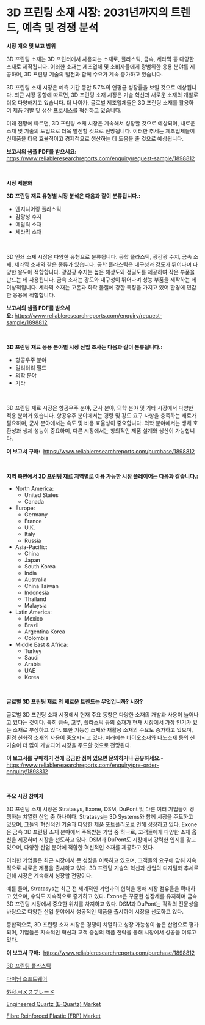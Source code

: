 <p><h1>3D 프린팅 소재 시장: 2031년까지의 트렌드, 예측 및 경쟁 분석</h1></p><p><strong>시장 개요 및 보고 범위</strong></p>
<p><p>3D 프린팅 소재는 3D 프린터에서 사용되는 소재로, 플라스틱, 금속, 세라믹 등 다양한 소재로 제작됩니다. 이러한 소재는 제조업체 및 소비자들에게 광범위한 응용 분야를 제공하며, 3D 프린팅 기술의 발전과 함께 수요가 계속 증가하고 있습니다.</p><p>3D 프린팅 소재 시장은 예측 기간 동안 5.7%의 연평균 성장률을 보일 것으로 예상됩니다. 최근 시장 동향에 따르면, 3D 프린팅 소재 시장은 기술 혁신과 새로운 소재의 개발로 더욱 다양해지고 있습니다. 더 나아가, 글로벌 제조업체들은 3D 프린팅 소재를 활용하여 제품 개발 및 생산 프로세스를 혁신하고 있습니다.</p><p>미래 전망에 따르면, 3D 프린팅 소재 시장은 계속해서 성장할 것으로 예상되며, 새로운 소재 및 기술의 도입으로 더욱 발전할 것으로 전망됩니다. 이러한 추세는 제조업체들이 신제품을 더욱 효율적이고 경제적으로 생산하는 데 도움을 줄 것으로 예상됩니다.</p></p>
<p><strong>보고서의 샘플 PDF를 받으세요:</strong> <a href="https://www.reliableresearchreports.com/enquiry/request-sample/1898812">https://www.reliableresearchreports.com/enquiry/request-sample/1898812</a></p>
<p>&nbsp;</p>
<p><strong>시장 세분화</strong></p>
<p><strong>3D 프린팅 재료 유형별 시장 분석은 다음과 같이 분류됩니다.:</strong></p>
<p><ul><li>엔지니어링 플라스틱</li><li>감광성 수지</li><li>메탈릭 소재</li><li>세라믹 소재</li></ul></p>
<p>&nbsp;</p>
<p><p>3D 인쇄 소재 시장은 다양한 유형으로 분류됩니다. 공학 플라스틱, 광감광 수지, 금속 소재, 세라믹 소재와 같은 종류가 있습니다. 공학 플라스틱은 내구성과 강도가 뛰어나며 다양한 용도에 적합합니다. 광감광 수지는 높은 해상도와 정밀도를 제공하여 작은 부품을 만드는 데 사용됩니다. 금속 소재는 강도와 내구성이 뛰어나며 성능 부품을 제작하는 데 이상적입니다. 세라믹 소재는 고온과 화학 물질에 강한 특징을 가지고 있어 환경에 민감한 응용에 적합합니다.</p></p>
<p><strong>보고서의 샘플 PDF를 받으세요:</strong>&nbsp;<a href="https://www.reliableresearchreports.com/enquiry/request-sample/1898812">https://www.reliableresearchreports.com/enquiry/request-sample/1898812</a></p>
<p>&nbsp;</p>
<p><strong> 3D 프린팅 재료 응용 분야별 시장 산업 조사는 다음과 같이 분류됩니다.:</strong></p>
<p><ul><li>항공우주 분야</li><li>밀리터리 필드</li><li>의학 분야</li><li>기타</li></ul></p>
<p>&nbsp;</p>
<p><p>3D 프린팅 재료 시장은 항공우주 분야, 군사 분야, 의학 분야 및 기타 시장에서 다양한 적용 분야가 있습니다. 항공우주 분야에서는 경량 및 강도 요구 사항을 충족하는 재료가 필요하며, 군사 분야에서는 속도 및 비용 효율성이 중요합니다. 의학 분야에서는 생체 호환성과 생체 성능이 중요하며, 다른 시장에서는 창의적인 제품 설계와 생산이 가능합니다.</p></p>
<p><strong>이 보고서 구매:</strong>&nbsp; <a href="https://www.reliableresearchreports.com/purchase/1898812">https://www.reliableresearchreports.com/purchase/1898812</a></p>
<p>&nbsp;</p>
<p><strong>지역 측면에서 3D 프린팅 재료 지역별로 이용 가능한 시장 플레이어는 다음과 같습니다.:</strong></p>
<p><ul>
    <li>
        North America:
        <ul>
            <li>United States</li>
            <li>Canada</li>
        </ul>
    </li>
    <li>
        Europe:
        <ul>
            <li>Germany</li>
            <li>France</li>
            <li>U.K.</li>
            <li>Italy</li>
            <li>Russia</li>
        </ul>
    </li>
    <li>
        Asia-Pacific:
        <ul>
            <li>China</li>
            <li>Japan</li>
            <li>South Korea</li>
            <li>India</li>
            <li>Australia</li>
            <li>China Taiwan</li>
            <li>Indonesia</li>
            <li>Thailand</li>
            <li>Malaysia</li>
        </ul>
    </li>
    <li>
        Latin America:
        <ul>
            <li>Mexico</li>
            <li>Brazil</li>
            <li>Argentina Korea</li>
            <li>Colombia</li>
        </ul>
    </li>
    <li>
        Middle East & Africa:
        <ul>
            <li>Turkey</li>
            <li>Saudi</li>
            <li>Arabia</li>
            <li>UAE</li>
            <li>Korea</li>
        </ul>
    </li>
    </ul></p>
<p>&nbsp;</p>
<p><strong>글로벌 3D 프린팅 재료 의 새로운 트렌드는 무엇입니까? 시장?</strong></p>
<p><p>글로벌 3D 프린팅 소재 시장에서 현재 주요 동향은 다양한 소재의 개발과 사용이 늘어나고 있다는 것이다. 특히 금속, 고무, 플라스틱 등의 소재가 현재 시장에서 가장 인기가 있는 소재로 부상하고 있다. 또한 기능성 소재와 재활용 소재의 수요도 증가하고 있으며, 환경 친화적 소재의 사용이 중요시되고 있다. 미래에는 바이오소재와 나노소재 등의 신기술이 더 많이 개발되어 시장을 주도할 것으로 전망된다.</p></p>
<p><strong>이 보고서를 구매하기 전에 궁금한 점이 있으면 문의하거나 공유하세요.</strong>- <a href="https://www.reliableresearchreports.com/enquiry/pre-order-enquiry/1898812">https://www.reliableresearchreports.com/enquiry/pre-order-enquiry/1898812</a></p>
<p>&nbsp;</p>
<p><strong>주요 시장 참여자</strong></p>
<p><p>3D 프린팅 소재 시장은 Stratasys, Exone, DSM, DuPont 및 다른 여러 기업들이 경쟁하는 치열한 산업 중 하나이다. Stratasys는 3D Systems와 함께 시장을 주도하고 있으며, 그들의 혁신적인 기술과 다양한 제품 포트폴리오로 인해 성장하고 있다. Exone은 금속 3D 프린팅 소재 분야에서 주목받는 기업 중 하나로, 고객들에게 다양한 소재 옵션을 제공하며 시장을 선도하고 있다. DSM과 DuPont도 시장에서 강력한 입지를 갖고 있으며, 다양한 산업 분야에 적합한 혁신적인 소재를 제공하고 있다.</p><p>이러한 기업들은 최근 시장에서 큰 성장을 이룩하고 있으며, 고객들의 요구에 맞춰 지속적으로 새로운 제품을 출시하고 있다. 3D 프린팅 기술의 혁신과 산업의 디지털화 추세로 인해 시장은 계속해서 성장할 전망이다.</p><p>예를 들어, Stratasys는 최근 전 세계적인 기업과의 협력을 통해 시장 점유율을 확대하고 있으며, 수익도 지속적으로 증가하고 있다. Exone은 꾸준한 성장세를 유지하며 금속 3D 프린팅 시장에서 중요한 위치를 차지하고 있다. DSM과 DuPont는 각각의 전문성을 바탕으로 다양한 산업 분야에서 성공적인 제품을 출시하며 시장을 선도하고 있다.</p><p>종합적으로, 3D 프린팅 소재 시장은 경쟁이 치열하고 성장 가능성이 높은 산업으로 평가되며, 기업들은 지속적인 혁신과 고객 중심의 제품 전략을 통해 시장에서 성공을 이루고 있다.</p></p>
<p><strong>이 보고서 구매:</strong>&nbsp;&nbsp;<a href="https://www.reliableresearchreports.com/purchase/1898812">https://www.reliableresearchreports.com/purchase/1898812</a></p>
<p><p><a href="https://github.com/fredrickeglers/Market-Research-Report-List-1/blob/main/7429836194463.md">3D 프린팅 플라스틱</a></p><p><a href="https://github.com/bunxhcci35271755/Market-Research-Report-List-1/blob/main/7801697194462.md">마이닝 소프트웨어</a></p><p><a href="https://github.com/efcvopdgkdx128/Market-Research-Report-List-1/blob/main/9650941194740.md">外科用メスブレード</a></p><p><a href="https://github.com/derrinmiltonellis35gcl/Market-Research-Report-List-1/blob/main/engineered-quartz-e-quartz-market.md">Engineered Quartz (E-Quartz) Market</a></p><p><a href="https://github.com/Chiragrp22/Market-Research-Report-List-3/blob/main/fibre-reinforced-plastic-frp-market.md">Fibre Reinforced Plastic (FRP) Market</a></p></p>
